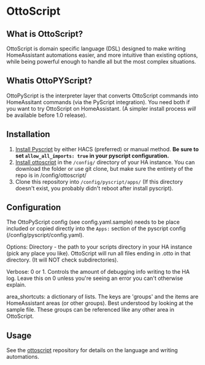 # OttoScript

## What is OttoScript?
OttoScript is domain specific language (DSL) designed
to make writing HomeAssistant automations easier,
and more intuitive than existing options, while being
powerful enough to handle all but the most complex 
situations.

## Whatis OttoPYScript?
OttoPyScript is the interpreter layer that converts OttoScript commands into HomeAssitant commands (via the PyScript integration). You need both if you want to try OttoScript on HomeAssistant. (A simpler install process *will* be available before 1.0 release). 

## Installation
1. [Install Pyscript](https://github.com/custom-components/pyscript) by either HACS (preferred) or manual method. **Be sure to set `allow_all_imports: true` in your pyscript configuration.**
2. [Install ottoscript](https://github.com/qui3xote/ottoscript) in the `/config/` directory of your HA instance. You can download the folder or use git clone, but make sure the entirety of the repo is in /config/ottoscript/
3. Clone this repository into `/config/pyscript/apps/` (If this directory doesn't exist, you probably didn't reboot after install pyscript).


## Configuration
The OttoPyScript config (see config.yaml.sample) needs to be place included or copied directly into the `Apps:` section of the pyscript config (/config/pyscript/config.yaml). 

Options:
Directory - the path to your scripts directory in your HA instance (pick any place you like). OttoScript will run all files ending in .otto in that directory. (It will NOT check subdirectories).

Verbose: 0 or 1. Controls the amount of debugging info writing to the HA log. Leave this on 0 unless you're seeing an error you can't otherwise explain. 

area_shortcuts: a dictionary of lists. The keys are 'groups' and the items are HomeAssistant areas (or other groups). Best understood by looking at the sample file. These groups can be referenced like any other area in OttoScript.



## Usage
See the [ottoscript](https://github.com/qui3xote/ottoscript) repository for details on the language and writing automations.
